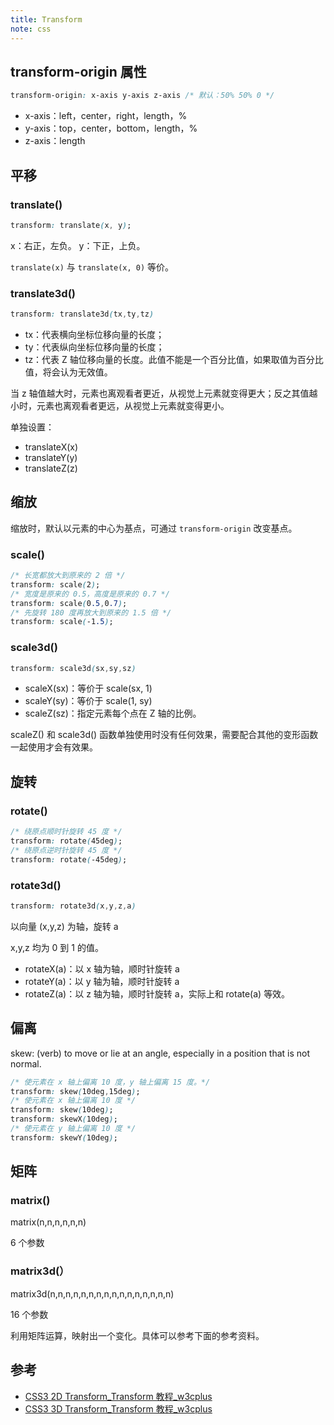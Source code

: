 ```yaml
---
title: Transform
note: css
---
```


## transform-origin 属性

```css
transform-origin: x-axis y-axis z-axis /* 默认：50% 50% 0 */
```

- x-axis：left，center，right，length，%
- y-axis：top，center，bottom，length，%
- z-axis：length

## 平移

### translate()
```css
transform: translate(x, y);
```

x：右正，左负。
y：下正，上负。

`translate(x)` 与 `translate(x, 0)` 等价。

### translate3d()

```css
transform: translate3d(tx,ty,tz)
```

- tx：代表横向坐标位移向量的长度；
- ty：代表纵向坐标位移向量的长度；
- tz：代表 Z 轴位移向量的长度。此值不能是一个百分比值，如果取值为百分比值，将会认为无效值。

当 z 轴值越大时，元素也离观看者更近，从视觉上元素就变得更大；反之其值越小时，元素也离观看者更远，从视觉上元素就变得更小。

单独设置：

- translateX(x)
- translateY(y)
- translateZ(z)

## 缩放

缩放时，默认以元素的中心为基点，可通过 `transform-origin` 改变基点。

### scale()

```css
/* 长宽都放大到原来的 2 倍 */
transform: scale(2);
/* 宽度是原来的 0.5，高度是原来的 0.7 */
transform: scale(0.5,0.7);
/* 先旋转 180 度再放大到原来的 1.5 倍 */
transform: scale(-1.5);
```

### scale3d()

```css
transform: scale3d(sx,sy,sz)
```

* scaleX(sx)：等价于 scale(sx, 1)
* scaleY(sy)：等价于 scale(1, sy)
* scaleZ(sz)：指定元素每个点在 Z 轴的比例。

scaleZ() 和 scale3d() 函数单独使用时没有任何效果，需要配合其他的变形函数一起使用才会有效果。

## 旋转

### rotate()

```css
/* 绕原点顺时针旋转 45 度 */
transform: rotate(45deg);
/* 绕原点逆时针旋转 45 度 */
transform: rotate(-45deg);
```

### rotate3d()

```css
transform: rotate3d(x,y,z,a)
```

以向量 (x,y,z) 为轴，旋转 a

x,y,z 均为 0 到 1 的值。

- rotateX(a)：以 x 轴为轴，顺时针旋转 a
- rotateY(a)：以 y 轴为轴，顺时针旋转 a
- rotateZ(a)：以 z 轴为轴，顺时针旋转 a，实际上和 rotate(a) 等效。

## 偏离

skew: (verb) to move or lie at an angle, especially in a position that is not normal.

```css
/* 使元素在 x 轴上偏离 10 度，y 轴上偏离 15 度。*/
transform: skew(10deg,15deg);
/* 使元素在 x 轴上偏离 10 度 */
transform: skew(10deg);
transform: skewX(10deg);
/* 使元素在 y 轴上偏离 10 度 */
transform: skewY(10deg);
```

## 矩阵

### matrix()

matrix(n,n,n,n,n,n)

6 个参数

### matrix3d(）

matrix3d(n,n,n,n,n,n,n,n,n,n,n,n,n,n,n,n)

16 个参数

利用矩阵运算，映射出一个变化。具体可以参考下面的参考资料。

## 参考

- [CSS3 2D Transform_Transform 教程_w3cplus](http://www.w3cplus.com/css3/css3-2d-transform.html)
- [CSS3 3D Transform_Transform 教程_w3cplus](http://www.w3cplus.com/css3/css3-3d-transform.html)
